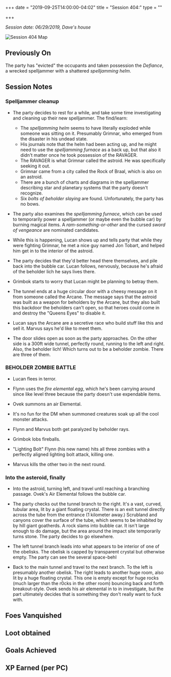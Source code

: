+++
date = "2019-09-25T14:00:00-04:02"
title = "Session 404:"
type = ""

+++

_Session date: 06/29/2019, Dave's house_

![Session 404 Map](/uploads/session_404_map.png)

<!--more-->

## Previously On

The party has "evicted" the occupants and taken possession the _Defiance_, a wrecked spelljammer with a shattered _spelljamming helm_.

## Session Notes

### Spelljammer cleanup

* The party decides to rest for a while, and take some time investigating and cleaning up their new spelljammer. The find/learn:
    * The _spelljamming helm_ seems to have literally exploded while someone was sitting on it. Presumably Grimnar, who emerged from the disaster in his undead state.
    * His journals note that the helm had been acting up, and he might need to use the _spelljamming furnace_ as a back up, but that also it didn't matter once he took possession of the RAVAGER. 
    * The RAVAGER is what Grimnar called the astroid. He was specifically seeking it out.
    * Grimnar came from a city called the Rock of Braal, which is also on an astroid.
    * There are a bunch of charts and diagrams in the spelljammer describing star and planetary systems that the party doesn't recognize.
    * Six _bolts of beholder slaying_ are found. Unfortunately, the party has no bows.
    
* The party also examines the _spelljamming furnace_, which can be used to temporarily power a spelljammer (or maybe even the bubble car) by burning magical items. A _ram-something-or-other_ and the cursed _sword of vengeance_ are nominated candidates.
    

* While this is happening, Lucan shows up and tells party that while they were fighting Grimnar, he met a nice guy named Jon Tobart, and helped him get in to the interior of the astroid.

* The party decides that they'd better head there themselves, and pile back into the bubble car. Lucan follows, nervously, because he's afraid of the beholder lich he says lives there.

* Grimbok starts to worry that Lucan might be planning to betray them.

* The tunnel ends at a huge circular door with a cheesy message on it from someone called the Arcane. The message says that the astroid was built as a weapon for beholders by the Arcane, but they also built this backdoor the beholders can't open, so that heroes could come in and destroy the "Queens Eyes" to disable it. 

* Lucan says the Arcane are a secretive race who build stuff like this and sell it. Marvus says he'd like to meet them.

* The door slides open as soon as the party approaches. On the other side is a 300ft wide tunnel, perfectly round, running to the left and right. Also, the beholder lich! Which turns out to be a beholder zombie. There are three of them. 

### BEHOLDER ZOMBIE BATTLE

* Lucan flees in terror.

* Flynn uses the _fire elemental egg_, which he's been carrying around since like level three because the party doesn't use expendable items.

* Ovek summons an air Elemental.

* It's no fun for the DM when summoned creatures soak up all the cool monster attacks.

* Flynn and Marvus both get paralyzed by beholder rays.

* Grimbok lobs fireballs.

* "Lighting Bolt" Flynn (his new name) hits all three zombies with a perfectly aligned lighting bolt attack, killing one.	

* Marvus kills the other two in the next round.

### Into the asteroid, finally

* Into the astroid, turning left, and travel until reaching a branching passage. Ovek's Air Elemental follows the bubble car.

* The party checks out the tunnel branch to the right. It's a vast, curved, tubular area, lit by a giant floating crystal. There is an exit tunnel directly across the tube from the entrance (1 kilometer away.)  Scrubland and canyons cover the surface of the tube, which seems to be inhabited by by hill giant goatherds. A rock slams into bubble car. It isn't large enough to do damage, but the area around the impact site temporarily turns stone. The party decides to go elsewhere. 

* The left tunnel branch leads into what appears to be interior of one of the obelisks. The obelisk is capped by transparent crystal but otherwise empty. The party can see the several space-behl

* Back to the main tunnel and travel to the next branch. To the left is presumably another obelisk. The right leads to another huge room, also lit by a huge floating crystal. This one is empty except for huge rocks (much larger than the r0cks in the other room) bouncing back and forth breakout-style. Ovek sends his air elemental in to in investigate, but the part ultimately decides that is something they don't really want to fuck with. 



## Foes Vanquished

## Loot obtained

## Goals Achieved

## XP Earned (per PC) 